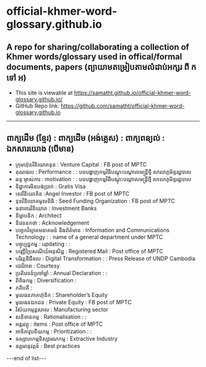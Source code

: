 # official-khmer-word-glossary.github.io
A repo for sharing/collaborating a collection of Khmer words/glossary used in offical/formal documents, papers
(ព្យាយាមតម្រៀបតាមលំដាប់អក្សរ ពី ក ទៅ អ)
-----
 * This site is viewable at https://samatht.github.io/official-khmer-word-glossary.github.io/
 * GitHub Repo link: https://github.com/samatht/official-khmer-word-glossary.github.io
---
ពាក្យដើម (ខ្មែរ) : ពាក្យដើម (អង់គ្លេស) : ពាក្យពន្យល់ : ឯកសារយោង (បើមាន)
---

* ក្រុមហ៊ុនវិនិយោគទុន : Venture Capital : FB post of MPTC
* គុណផល : Performance : : បទបង្ហាញកម្មវិធីបណ្តុះបណ្តាលមន្រ្តីថ្មី សាលាភូមិន្ទរដ្ឋបាល
* ឆន្ទៈម្ចាស់ការ : motivation : : បទបង្ហាញកម្មវិធីបណ្តុះបណ្តាលមន្រ្តីថ្មី សាលាភូមិន្ទរដ្ឋបាល
* ទិដ្ឋាការមិនបង់ប្រាក់ : Gratis Visa
* ទេវវិនិយោគិន :Angel Investor : FB post of MPTC
* ទុនវិនិយោគមូលនិធិ : Seed Funding Organization : FB post of MPTC
* ធនាគារវិនិយោគ : Investment Banks
* និម្មាបនិក : Architect 
* និវេទនកថា : Acknowledgement
* បច្ចេកវិទ្យាគមនាគមន៍ និងព័ត៌មាន : Information and Communications Technology : : name of a general department under MPTC
* បច្ចុប្បន្នកម្ម : updating : : 
* បញ្ញើប្រៃសណីយ៍អនុសិដ្ឋ : Registered Mail : Post office of MPTC
* បរិវត្តឌីជីឌល : Digital Transformation : : Press Release of UNDP Cambodia
* បោរីភាព : Courtesy
* ប្រតិវេទន៍ប្រចាំឆ្នាំ : Annual Declaration : :
* ពិពិធកម្ម : Diversification :
* ភតិបតី :
* មូលធនភាគហ៊ុនិក : Shareholder’s Equity
* មូលធនឯកជន : Private Equity : FB post of MPTC
* វិស័យកម្មន្តសាល : Manufacturing sector
* សនិទានកម្ម : Rationalisation : :
* អន្តរវត្ថុ : items : Post office of MPTC
* អាទិភាវូបនីយកម្ម : Prioritization : : 
* ឧស្សាហកម្មនិស្សារណកម្ម : Extractive Industry
* ឧត្តមានុវត្តន៍ : Best practices

---end of list---







